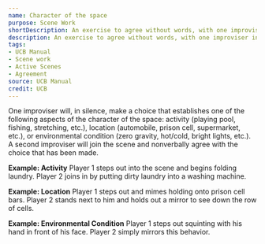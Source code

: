 ```yaml
---
name: Character of the space
purpose: Scene Work
shortDescription: An exercise to agree without words, with one improviser initiating some object work to establish a space and a scene partner building on that.
description: An exercise to agree without words, with one improviser initiating some object work to establish a space and a scene partner building on that environment with some matching object work.
tags:
- UCB Manual
- Scene work
- Active Scenes
- Agreement
source: UCB Manual
credit: UCB
---
```


One improviser will, in silence, make a choice that establishes one of the following aspects of the character of the space: activity (playing pool, fishing, stretching, etc.), location (automobile, prison cell, supermarket, etc.), or environmental condition (zero gravity, hot/cold, bright lights, etc.). A second improviser will join the scene and nonverbally agree with the choice that has been made.

**Example: Activity**
Player 1 steps out into the scene and begins folding laundry.
Player 2 joins in by putting dirty laundry into a washing machine.

**Example: Location**
Player 1 steps out and mimes holding onto prison cell bars.
Player 2 stands next to him and holds out a mirror
to see down the row of cells.

**Example: Environmental Condition**
Player 1 steps out squinting with his hand in front of his face.
Player 2 simply mirrors this behavior.
